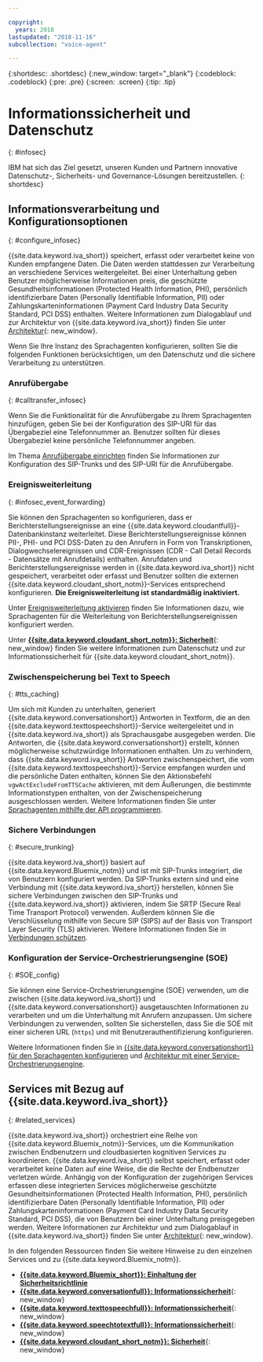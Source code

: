 ```yaml
---

copyright:
  years: 2018
lastupdated: "2018-11-16"
subcollection: "voice-agent"

---
```


{:shortdesc: .shortdesc}
{:new_window: target="_blank"}
{:codeblock: .codeblock}
{:pre: .pre}
{:screen: .screen}
{:tip: .tip}


# Informationssicherheit und Datenschutz
{: #infosec}

IBM hat sich das Ziel gesetzt, unseren Kunden und Partnern innovative Datenschutz-, Sicherheits- und Governance-Lösungen bereitzustellen.
{: shortdesc}

## Informationsverarbeitung und Konfigurationsoptionen
{: #configure_infosec}

{{site.data.keyword.iva_short}} speichert, erfasst oder verarbeitet keine von Kunden empfangene Daten. Die Daten werden stattdessen zur Verarbeitung an verschiedene Services weitergeleitet. Bei einer Unterhaltung geben Benutzer möglicherweise Informationen preis, die geschützte Gesundheitsinformationen (Protected Health Information, PHI), persönlich identifizierbare Daten (Personally Identifiable Information, PII) oder Zahlungskarteninformationen (Payment Card Industry Data Security Standard, PCI DSS) enthalten. Weitere Informationen zum Dialogablauf und zur Architektur von {{site.data.keyword.iva_short}} finden Sie unter [Architektur](/docs/services/voice-agent?topic=voice-agent-about#architecture){: new_window}.

Wenn Sie Ihre Instanz des Sprachagenten konfigurieren, sollten Sie die folgenden Funktionen berücksichtigen, um den Datenschutz und die sichere Verarbeitung zu unterstützen.

### Anrufübergabe
{:  #calltransfer_infosec}

Wenn Sie die Funktionalität für die Anrufübergabe zu Ihrem Sprachagenten hinzufügen, geben Sie bei der Konfiguration des SIP-URI für das Übergabeziel eine Telefonnummer an. Benutzer sollten für dieses Übergabeziel keine persönliche Telefonnummer angeben.

Im Thema [Anrufübergabe einrichten](/docs/services/voice-agent?topic=voice-agent-call-transfer) finden Sie Informationen zur Konfiguration des SIP-Trunks und des SIP-URI für die Anrufübergabe.

### Ereignisweiterleitung
{: #infosec_event_forwarding}

Sie können den Sprachagenten so konfigurieren, dass er Berichterstellungsereignisse an eine {{site.data.keyword.cloudantfull}}-Datenbankinstanz weiterleitet. Diese Berichterstellungsereignisse können PII-, PHI- und PCI DSS-Daten zu den Anrufern in Form von Transkriptionen, Dialogwechselereignissen und CDR-Ereignissen (CDR - Call Detail Records - Datensätze mit Anrufdetails) enthalten. Anrufdaten und Berichterstellungsereignisse werden in {{site.data.keyword.iva_short}} nicht gespeichert, verarbeitet oder erfasst und Benutzer sollten die externen {{site.data.keyword.cloudant_short_notm}}-Services entsprechend konfigurieren. **Die Ereignisweiterleitung ist standardmäßig inaktiviert.**

Unter [Ereignisweiterleitung aktivieren](/docs/services/voice-agent?topic=voice-agent-event_forwarding) finden Sie Informationen dazu, wie Sprachagenten für die Weiterleitung von Berichterstellungsereignissen konfiguriert werden.

Unter [**{{site.data.keyword.cloudant_short_notm}}: Sicherheit**](/docs/services/Cloudant/offerings?topic=cloudant-security#security){: new_window} finden Sie weitere Informationen zum Datenschutz und zur Informationssicherheit für {{site.data.keyword.cloudant_short_notm}}.

### Zwischenspeicherung bei Text to Speech
{: #tts_caching}

Um sich mit Kunden zu unterhalten, generiert {{site.data.keyword.conversationshort}} Antworten in Textform, die an den {{site.data.keyword.texttospeechshort}}-Service weitergeleitet und in {{site.data.keyword.iva_short}} als Sprachausgabe ausgegeben werden. Die Antworten, die {{site.data.keyword.conversationshort}} erstellt, können möglicherweise schutzwürdige Informationen enthalten. Um zu verhindern, dass {{site.data.keyword.iva_short}} Antworten zwischenspeichert, die vom {{site.data.keyword.texttospeechshort}}-Service empfangen wurden und die persönliche Daten enthalten, können Sie den Aktionsbefehl `vgwActExcludeFromTTSCache` aktivieren, mit dem Äußerungen, die bestimmte Informationstypen enthalten, von der Zwischenspeicherung ausgeschlossen werden. Weitere Informationen finden Sie unter [Sprachagenten mithilfe der API programmieren](/docs/services/voice-agent?topic=voice-agent-api#action-sequences).

### Sichere Verbindungen
{: #secure_trunking}

{{site.data.keyword.iva_short}} basiert auf {{site.data.keyword.Bluemix_notm}} und ist mit SIP-Trunks integriert, die von Benutzern konfiguriert werden. Da SIP-Trunks extern sind und eine Verbindung mit {{site.data.keyword.iva_short}} herstellen, können Sie sichere Verbindungen zwischen den SIP-Trunks und {{site.data.keyword.iva_short}} aktivieren, indem Sie SRTP (Secure Real Time Transport Protocol) verwenden. Außerdem können Sie die Verschlüsselung mithilfe von Secure SIP (SIPS) auf der Basis von Transport Layer Security (TLS) aktivieren. Weitere Informationen finden Sie in [Verbindungen schützen](/docs/services/voice-agent?topic=voice-agent-securing).

### Konfiguration der Service-Orchestrierungsengine (SOE)
{: #SOE_config}

Sie können eine Service-Orchestrierungsengine (SOE) verwenden, um die zwischen {{site.data.keyword.iva_short}} und {{site.data.keyword.conversationshort}} ausgetauschten Informationen zu verarbeiten und um die Unterhaltung mit Anrufern anzupassen. Um sichere Verbindungen zu verwenden, sollten Sie sicherstellen, dass Sie die SOE mit einer sicheren URL (`https`) und mit Benutzerauthentifizierung konfigurieren.

Weitere Informationen finden Sie in [{{site.data.keyword.conversationshort}} für den Sprachagenten konfigurieren](/docs/services/voice-agent?topic=voice-agent-conversation_va#conversation_va) und [Architektur mit einer Service-Orchestrierungsengine](/docs/services/voice-agent?topic=voice-agent-about#arch-soe).

## Services mit Bezug auf {{site.data.keyword.iva_short}}
{: #related_services}

{{site.data.keyword.iva_short}} orchestriert eine Reihe von {{site.data.keyword.Bluemix_notm}}-Services, um die Kommunikation zwischen Endbenutzern und cloudbasierten kognitiven Services zu koordinieren. {{site.data.keyword.iva_short}} selbst speichert, erfasst oder verarbeitet keine Daten auf eine Weise, die die Rechte der Endbenutzer verletzen würde. Anhängig von der Konfiguration der zugehörigen Services erfassen diese integrierten Services möglicherweise geschützte Gesundheitsinformationen (Protected Health Information, PHI), persönlich identifizierbare Daten (Personally Identifiable Information, PII) oder Zahlungskarteninformationen (Payment Card Industry Data Security Standard, PCI DSS), die von Benutzern bei einer Unterhaltung preisgegeben werden. Weitere Informationen zur Architektur und zum Dialogablauf in {{site.data.keyword.iva_short}} finden Sie unter [Architektur](/docs/services/voice-agent?topic=voice-agent-about#architecture){: new_window}.

In den folgenden Ressourcen finden Sie weitere Hinweise zu den einzelnen Services und zu {{site.data.keyword.Bluemix_notm}}.

  * [**{{site.data.keyword.Bluemix_short}}: Einhaltung der Sicherheitsrichtlinie**](/docs/overview?topic=overview-security#security)
  * [**{{site.data.keyword.conversationfull}}: Informationssicherheit**](/docs/services/assistant?topic=assistant-information-security#information-security){: new_window}
  * [**{{site.data.keyword.texttospeechfull}}: Informationssicherheit**](/docs/services/text-to-speech?topic=text-to-speech-information-security){: new_window}
  * [**{{site.data.keyword.speechtotextfull}}: Informationssicherheit**](/docs/services/speech-to-text?topic=speech-to-text-information-security){: new_window}
  * [**{{site.data.keyword.cloudant_short_notm}}: Sicherheit**](/docs/services/Cloudant/offerings?topic=cloudant-security#security){: new_window}
